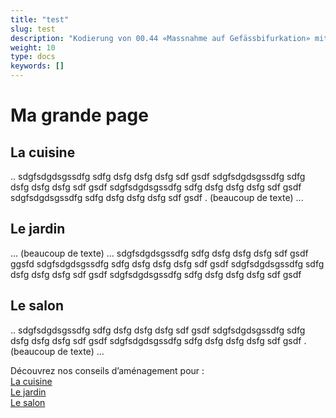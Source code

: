 ```yaml
---
title: "test"
slug: test
description: "Kodierung von 00.44 «Massnahme auf Gefässbifurkation» mit Kodes unter 36.03.- und 36.08.-"
weight: 10
type: docs
keywords: []
---
```



<h1>Ma grande page</h1>
<h2 id="cuisine">La cuisine</h2>
<p>..
sdgfsdgdsgssdfg
sdfg
dsfg
dsfg
dsfg
sdf
gsdf
sdgfsdgdsgssdfg
sdfg
dsfg
dsfg
dsfg
sdf
gsdf
sdgfsdgdsgssdfg
sdfg
dsfg
dsfg
dsfg
sdf
gsdf
sdgfsdgdsgssdfg
sdfg
dsfg
dsfg
dsfg
sdf
gsdf
. (beaucoup de texte) ...</p>
<h2 id="jardin">Le jardin</h2>
<p>... (beaucoup de texte) ...
sdgfsdgdsgssdfg
sdfg
dsfg
dsfg
dsfg
sdf
gsdf
ggsfd
sdgfsdgdsgssdfg
sdfg
dsfg
dsfg
dsfg
sdf
gsdf
sdgfsdgdsgssdfg
sdfg
dsfg
dsfg
dsfg
sdf
gsdf
sdgfsdgdsgssdfg
sdfg
dsfg
dsfg
dsfg
sdf
gsdf

</p>
<h2 id="salon">Le salon</h2>
<p>..
sdgfsdgdsgssdfg
sdfg
dsfg
dsfg
dsfg
sdf
gsdf
sdgfsdgdsgssdfg
sdfg
dsfg
dsfg
dsfg
sdf
gsdf
sdgfsdgdsgssdfg
sdfg
dsfg
dsfg
dsfg
sdf
gsdf
. (beaucoup de texte) ...</p>

<p>
Découvrez nos conseils d’aménagement pour :<br>
    <a href="#cuisine">La cuisine</a><br>
    <a href="#jardin">Le jardin</a><br>
    <a href="#salon">Le salon</a><br>
</p>
